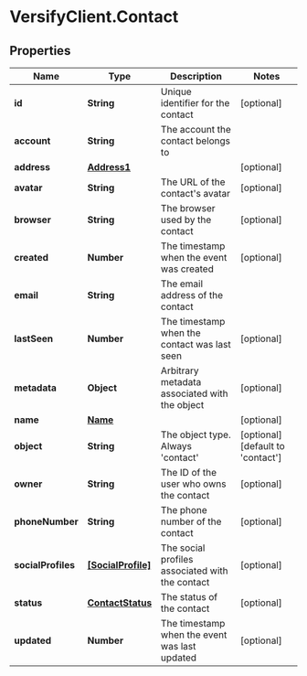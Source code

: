 # VersifyClient.Contact

## Properties

Name | Type | Description | Notes
------------ | ------------- | ------------- | -------------
**id** | **String** | Unique identifier for the contact | [optional] 
**account** | **String** | The account the contact belongs to | 
**address** | [**Address1**](Address1.md) |  | [optional] 
**avatar** | **String** | The URL of the contact&#39;s avatar | [optional] 
**browser** | **String** | The browser used by the contact | [optional] 
**created** | **Number** | The timestamp when the event was created | [optional] 
**email** | **String** | The email address of the contact | 
**lastSeen** | **Number** | The timestamp when the contact was last seen | [optional] 
**metadata** | **Object** | Arbitrary metadata associated with the object | [optional] 
**name** | [**Name**](Name.md) |  | [optional] 
**object** | **String** | The object type. Always &#39;contact&#39; | [optional] [default to &#39;contact&#39;]
**owner** | **String** | The ID of the user who owns the contact | [optional] 
**phoneNumber** | **String** | The phone number of the contact | [optional] 
**socialProfiles** | [**[SocialProfile]**](SocialProfile.md) | The social profiles associated with the contact | [optional] 
**status** | [**ContactStatus**](ContactStatus.md) | The status of the contact | [optional] 
**updated** | **Number** | The timestamp when the event was last updated | [optional] 


